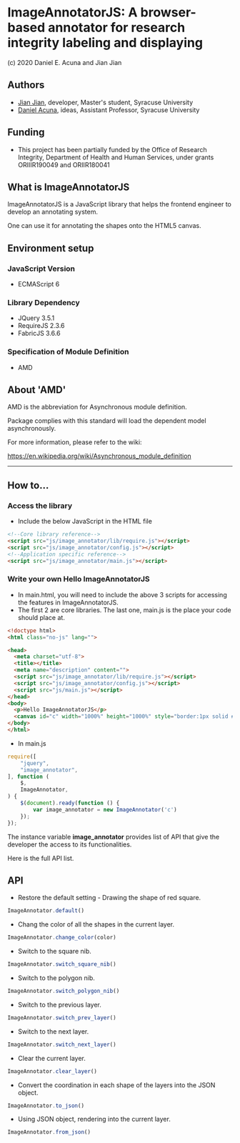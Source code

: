 # ImageAnnotatorJS: A browser-based annotator for research integrity labeling and displaying

(c) 2020 Daniel E. Acuna and Jian Jian

## Authors
- [Jian Jian](https://www.linkedin.com/in/ken-j/), developer, Master's student, Syracuse University
- [Daniel Acuna](https://acuna.io), ideas, Assistant Professor, Syracuse University

## Funding
- This project has been partially funded by the Office of Research Integrity, Department of Health and Human Services, under grants ORIIIR190049 and ORIIR180041

## What is ImageAnnotatorJS

ImageAnnotatorJS is a JavaScript library that helps the frontend engineer to develop an annotating system. 

One can use it for annotating the shapes onto the HTML5 canvas.

## Environment setup
### JavaScript Version
- ECMAScript 6
### Library Dependency
- JQuery 3.5.1
- RequireJS 2.3.6
- FabricJS 3.6.6
### Specification of Module Definition
- AMD

## About 'AMD' 
AMD is the abbreviation for Asynchronous module definition. 

Package complies with this standard will load the dependent model asynchronously.  

For more information, please refer to the wiki: 

https://en.wikipedia.org/wiki/Asynchronous_module_definition

---
## How to...
### Access the library
- Include the below JavaScript in the HTML file
```html
<!--Core library reference-->
<script src="js/image_annotator/lib/require.js"></script>
<script src="js/image_annotator/config.js"></script>
<!--Application specific reference-->
<script src="js/image_annotator/main.js"></script>
``` 
### Write your own Hello ImageAnnotatorJS
- In main.html, you will need to include the above 3 scripts for accessing the features in ImageAnnotatorJS. 
- The first 2 are core libraries. The last one, main.js is the place your code should place at. 
```html
<!doctype html>
<html class="no-js" lang="">

<head>
  <meta charset="utf-8">
  <title></title>
  <meta name="description" content="">
  <script src="js/image_annotator/lib/require.js"></script>
  <script src="js/image_annotator/config.js"></script>
  <script src="js/main.js"></script>
</head>
<body>
  <p>Hello ImageAnnotatorJS</p>
  <canvas id="c" width="1000%" height="1000%" style="border:1px solid #ccc"></canvas>
</body>
</html>
```

- In main.js
```javascript
require([
    "jquery",
    "image_annotator",
], function (
    $,
    ImageAnnotator,
) {
    $(document).ready(function () {
        var image_annotator = new ImageAnnotator('c')
    });
});
```
The instance variable **image_annotator** provides list of API that give the developer the access to its functionalities.   

Here is the full API list. 

## API
- Restore the default setting - Drawing the shape of red square. 
```javascript
ImageAnnotator.default()
```

- Chang the color of all the shapes in the current layer. 
```javascript
ImageAnnotator.change_color(color)
```

- Switch to the square nib. 
```javascript
ImageAnnotator.switch_square_nib()
```

- Switch to the polygon nib. 
```javascript
ImageAnnotator.switch_polygon_nib()
```

- Switch to the previous layer. 
```javascript
ImageAnnotator.switch_prev_layer()
```

- Switch to the next layer. 
```javascript
ImageAnnotator.switch_next_layer()
```

- Clear the current layer. 
```javascript
ImageAnnotator.clear_layer()
```

- Convert the coordination in each shape of the layers into the JSON object.  
```javascript
ImageAnnotator.to_json()
```

- Using JSON object, rendering into the current layer. 
```javascript
ImageAnnotator.from_json()
```
